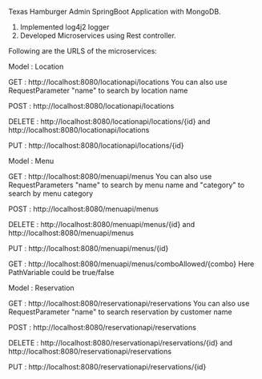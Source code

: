 Texas Hamburger Admin SpringBoot Application with MongoDB.

1. Implemented log4j2 logger
2. Developed Microservices using Rest controller.

Following are the URLS of the microservices:

Model : Location 

GET : http://localhost:8080/locationapi/locations     You can also use RequestParameter "name" to search by location name

POST : http://localhost:8080/locationapi/locations

DELETE : http://localhost:8080/locationapi/locations/{id} and http://localhost:8080/locationapi/locations

PUT : http://localhost:8080/locationapi/locations/{id}


Model : Menu

GET : http://localhost:8080/menuapi/menus   You can also use RequestParameters "name" to search by menu name and "category" to search by menu category 

POST : http://localhost:8080/menuapi/menus

DELETE : http://localhost:8080/menuapi/menus/{id}  and http://localhost:8080/menuapi/menus

PUT : http://localhost:8080/menuapi/menus/{id}

GET : http://localhost:8080/menuapi/menus/comboAllowed/{combo}   Here PathVariable could be true/false


Model : Reservation

GET : http://localhost:8080/reservationapi/reservations     You can also use RequestParameter "name" to search reservation by customer name

POST : http://localhost:8080/reservationapi/reservations

DELETE : http://localhost:8080/reservationapi/reservations/{id} and http://localhost:8080/reservationapi/reservations

PUT : http://localhost:8080/reservationapi/reservations/{id}
